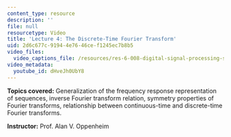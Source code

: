 ```yaml
---
content_type: resource
description: ''
file: null
resourcetype: Video
title: 'Lecture 4: The Discrete-Time Fourier Transform'
uid: 2d6c677c-9194-4e76-46ce-f1245ec7b8b5
video_files:
  video_captions_file: /resources/res-6-008-digital-signal-processing-spring-2011/video-lectures/lecture-4-the-discrete-time-fourier-transform/dHveJh0UbY8.vtt
video_metadata:
  youtube_id: dHveJh0UbY8
---
```


**Topics covered:** Generalization of the frequency response representation of sequences, inverse Fourier transform relation, symmetry properties of Fourier transforms, relationship between continuous-time and discrete-time Fourier transforms.

**Instructor:** Prof. Alan V. Oppenheim